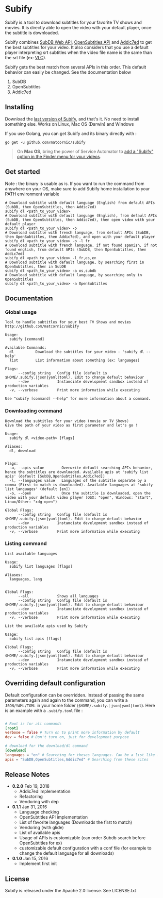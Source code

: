 # Subify
Subify is a tool to download subtitles for your favorite TV shows and movies.
It is directly able to open the video with your default player, once the subtitle is downloaded.

Subify combines [SubDB Web API](http://thesubdb.com/), [OpenSubtitles API](http://trac.opensubtitles.org/projects/opensubtitles/wiki) and [Addic7ed](http://www.addic7ed.com/) to get the best subtitles for your video. It also considers that you use a default player interpreting srt subtitles when the video file name is the same than the srt file (ex: [VLC](http://www.videolan.org/vlc/)).

Subify gets the best match from several APIs in this order. This default behavior can easily be changed. See the documentation below

1. SubDB
2. OpenSubtitles
3. Addic7ed

## Installing
Download the [last version of Subify](https://github.com/matcornic/subify/releases), and that's it. No need to install something else. Works on Linux, Mac OS (Darwin) and Windows

If you use Golang, you can get Subify and its binary directly with :
```shell
go get -u github.com/matcornic/subify
```

> On **Mac OS**, bring the power of Service Automator to [add a "Subify" option in the Finder menu for your videos](https://github.com/matcornic/subify/wiki/Adding-a-Subify-option-in-the-Finder-menu-for-your-videos).

## Get started
Note : the binary is usable as is. If you want to run the command from anywhere on your OS, make sure to add Subify home installation to your PATH environment variable

```shell
# Download subtitle with default language (English) from default APIs (SubDB, then OpenSubtitles, then Addic7ed)
subify dl <path_to_your_video>
# Download subtitle with default language (English), from default APIs (SubDB, then OpenSubtitles, then Addic7ed), then open video with your default player
subify dl <path_to_your_video> -o
# Download subtitle with french language, from default APIs (SubDB, then OpenSubtitles, then Addic7ed), and open with your default player
subify dl <path_to_your_video> -o -l fr
# Download subtitle with french language, if not found spanish, if not found english, from default APIs (SubDB, then OpenSubtitles, then Addic7ed)
subify dl <path_to_your_video> -l fr,es,en
# Download subtitle with default language, by searching first in OpenSubtitles, then in SubDB
subify dl <path_to_your_video> -a os,subdb
# Download subtitle with default language, by searching only in OpenSubtitles
subify dl <path_to_your_video> -a OpenSubtitles
```

## Documentation
### Global usage
```
Tool to handle subtitles for your best TV Shows and movies
http://github.com/matcornic/subify

Usage:
  subify [command]

Available Commands:
  dl          Download the subtitles for your video - 'subify dl --help'
  list        List information about something (ex: languages)

Flags:
      --config string   Config file (default is $HOME/.subify.|json|yaml|toml). Edit to change default behaviour
      --dev             Instanciate development sandbox instead of production variables
  -v, --verbose         Print more information while executing

Use "subify [command] --help" for more information about a command.
```

### Downloading command
```
Download the subtitles for your video (movie or TV Shows)
Give the path of your video as first parameter and let's go !

Usage:
  subify dl <video-path> [flags]

Aliases:
  dl, download


Flags:
  -a, --apis value        Overwrite default searching APIs behavior, hence the subtitles are downloaded. Available apis at 'subify list apis' (default [SubDB,OpenSubtitles,Addic7ed])
  -l, --languages value   Languages of the subtitle separate by a comma (First to match is downloaded). Available languages at 'subify list languages' (default [en])
  -o, --open              Once the subtitle is downloaded, open the video with your default video player (OSX: "open", Windows: "start", Linux/Other: "xdg-open")

Global Flags:
      --config string   Config file (default is $HOME/.subify.|json|yaml|toml). Edit to change default behavior
      --dev             Instanciate development sandbox instead of production variables
  -v, --verbose         Print more information while executing
```

### Listing command

```
List available languages

Usage:
  subify list languages [flags]

Aliases:
  languages, lang


Global Flags:
      --all             Shows all languages
      --config string   Config file (default is $HOME/.subify.|json|yaml|toml). Edit to change default behaviour
      --dev             Instanciate development sandbox instead of production variables
  -v, --verbose         Print more information while executing
```
```
List the available apis used by Subify

Usage:
  subify list apis [flags]

Global Flags:
      --config string   Config file (default is $HOME/.subify.|json|yaml|toml). Edit to change default behaviour
      --dev             Instanciate development sandbox instead of production variables
  -v, --verbose         Print more information while executing
```

## Overriding default configuration

Default configuration can be overridden. Instead of passing the same parameters again and again to the command, you can write a `JSON/YAML/TOML` in your home folder (`$HOME/.subify.|json|yaml|toml`). Here is an example with a `.subify.toml` file :

```toml

# Root is for all commands
[root]
verbose = false # Turn on to print more information by default
dev = false # Don't turn on, just for development purpose

# download for the download/dl command
[download]
languages = "en" # Searching for theses languages. Can be a list like : "fr,es,en"
apis = "SubDB,OpenSubtitles,Addic7ed" # Searching from these sites
```

## Release Notes
* **0.2.0** Feb 19, 2018
  * Addic7ed implementation
  * Refactoring
  * Vendoring with dep
* **0.1.1** Jan 31, 2016
  * Language checking
  * OpenSubtitles API implementation
  * List of favorite languages (Downloads the first to match)
  * Vendoring (with glide)
  * List of available apis
  * Usage of APIs is customizable (can order Subdb search before OpenSubtitles for ex)
  * customizable default configuration with a conf file (for example to change the default language for all downloads)
* **0.1.0** Jan 15, 2016
  * Implement first init

## License

Subify is released under the Apache 2.0 license. See LICENSE.txt
